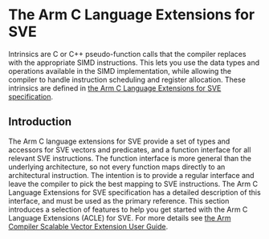 # The Arm C Language Extensions for SVE

Intrinsics are C or C++ pseudo-function calls that the compiler replaces with the appropriate SIMD instructions. This lets you use the data types and operations available in the SIMD implementation, while allowing the compiler to handle instruction scheduling and register allocation. These intrinsics are defined in [the Arm C Language Extensions for SVE specification](https://developer.arm.com/docs/100987/latest/arm-c-language-extensions-for-sve).

## Introduction

The Arm C language extensions for SVE provide a set of types and accessors for SVE vectors and predicates, and a function interface for all relevant SVE instructions. The function interface is more general than the underlying architecture, so not every function maps directly to an architectural instruction. The intention is to provide a regular interface and leave the compiler to pick the best mapping to SVE instructions. The Arm C Language Extensions for SVE specification has a detailed description of this interface, and must be used as the primary reference. This section introduces a selection of features to help you get started with the Arm C Language Extensions (ACLE) for SVE.  For more details see [the Arm Compiler Scalable Vector Extension User Guide](https://developer.arm.com/documentation/100891/0612/coding-considerations/using-sve-intrinsics-directly-in-your-c-code).
